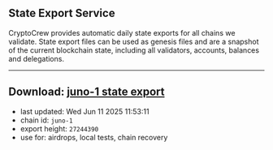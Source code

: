 ## State Export Service
CryptoCrew provides automatic daily state exports for all chains we validate. State export files can be used as genesis files and are a snapshot of the current blockchain state, including all validators, accounts, balances and delegations.

---
**Download: [juno-1 state export](https://dl-eu2.ccvalidators.com/SERVICE/juno/juno-1_export_27244390.json)**
---

- last updated: Wed Jun 11 2025 11:53:11
- chain id: `juno-1`
- export height: `27244390`
- use for: airdrops, local tests, chain recovery
